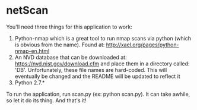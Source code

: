 # netScan


You'll need three things for this application to work:

1. Python-nmap which is a great tool to run nmap scans via python (which is obvious from the name). Found at: http://xael.org/pages/python-nmap-en.html
2. An NVD database that can be downloaded at: https://nvd.nist.gov/download.cfm and place them in a directory called: 'DB'. Unfortunately, these file names are hard-coded. This will eventually be changed and the README will be updated to reflect it
3. Python 2.7.*

To run the application, run scan.py (ex: python scan.py). It can take awhile, so let it do its thing. And that's it!
